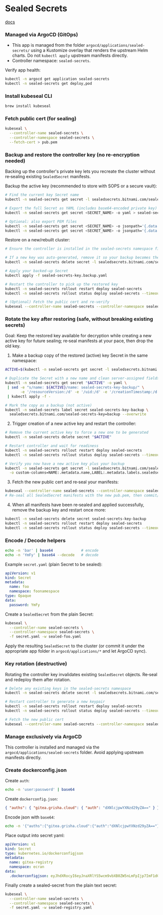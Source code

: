 # Sealed Secrets

[docs](https://github.com/bitnami-labs/sealed-secrets?tab=readme-ov-file#usage)

### Managed via ArgoCD (GitOps)

- This app is managed from the folder `argocd/applications/sealed-secrets/` using a Kustomize overlay that renders the upstream Helm charts. Do not `kubectl apply` upstream manifests directly.
- Controller namespace: `sealed-secrets`.

Verify app health:

```bash
kubectl -n argocd get application sealed-secrets
kubectl -n sealed-secrets get deploy,pod
```

### Install kubeseal CLI

```bash
brew install kubeseal
```

### Fetch public cert (for sealing)

```bash
kubeseal \
  --controller-name sealed-secrets \
  --controller-namespace sealed-secrets \
  --fetch-cert > pub.pem
```

### Backup and restore the controller key (no re-encryption needed)

Backing up the controller's private key lets you recreate the cluster without re‑sealing existing `SealedSecret` manifests.

Backup the active key (recommended to store with SOPS or a secure vault):

```bash
# Find the current key Secret name
kubectl -n sealed-secrets get secret -l sealedsecrets.bitnami.com/sealed-secrets-key -o name

# Export the full Secret as YAML (includes base64-encoded private key)
kubectl -n sealed-secrets get secret <SECRET_NAME> -o yaml > sealed-secrets-key.backup.yaml

# Optional: also export PEM files
kubectl -n sealed-secrets get secret <SECRET_NAME> -o jsonpath='{.data.tls\.crt}' | base64 -d > sealed-secrets.crt
kubectl -n sealed-secrets get secret <SECRET_NAME> -o jsonpath='{.data.tls\.key}' | base64 -d > sealed-secrets.key
```

Restore on a new/rebuilt cluster:

```bash
# Ensure the controller is installed in the sealed-secrets namespace first

# If a new key was auto-generated, remove it so your backup becomes the active key
kubectl -n sealed-secrets delete secret -l sealedsecrets.bitnami.com/sealed-secrets-key --ignore-not-found=true

# Apply your backed-up Secret
kubectl apply -f sealed-secrets-key.backup.yaml

# Restart the controller to pick up the restored key
kubectl -n sealed-secrets rollout restart deploy sealed-secrets
kubectl -n sealed-secrets rollout status deploy sealed-secrets --timeout=60s

# (Optional) Fetch the public cert and re-verify
kubeseal --controller-name sealed-secrets --controller-namespace sealed-secrets --fetch-cert > pub.pem
```

### Rotate the key after restoring (safe, without breaking existing secrets)

Goal: Keep the restored key available for decryption while creating a new active key for future sealing; re‑seal manifests at your pace, then drop the old key.

1) Make a backup copy of the restored (active) key Secret in the same namespace:

```bash
ACTIVE=$(kubectl -n sealed-secrets get secret -l sealedsecrets.bitnami.com/sealed-secrets-key=active -o jsonpath='{.items[0].metadata.name}')

# Duplicate the Secret with a new name and clean server-assigned fields
kubectl -n sealed-secrets get secret "$ACTIVE" -o yaml \
 | sed -e "s/name: ${ACTIVE}/name: sealed-secrets-key-backup/" \
       -e '/resourceVersion:/d' -e '/uid:/d' -e '/creationTimestamp:/d' \
 | kubectl apply -f -

# Mark the copy as a backup (not active)
kubectl -n sealed-secrets label secret sealed-secrets-key-backup \
  sealedsecrets.bitnami.com/sealed-secrets-key=backup --overwrite
```

2) Trigger creation of a new active key and restart the controller:

```bash
# Remove the current active key to force a new one to be generated
kubectl -n sealed-secrets delete secret "$ACTIVE"

# Restart controller and wait for readiness
kubectl -n sealed-secrets rollout restart deploy sealed-secrets
kubectl -n sealed-secrets rollout status deploy sealed-secrets --timeout=60s

# Verify you now have a new active key plus your backup
kubectl -n sealed-secrets get secret -l sealedsecrets.bitnami.com/sealed-secrets-key \
  -o custom-columns=NAME:.metadata.name,LABEL:.metadata.labels.sealedsecrets\.bitnami\.com/sealed-secrets-key,CREATED:.metadata.creationTimestamp
```

3) Fetch the new public cert and re‑seal your manifests:

```bash
kubeseal --controller-name sealed-secrets --controller-namespace sealed-secrets --fetch-cert > pub.pem
# Re-seal all SealedSecret manifests with the new pub.pem, then commit/apply
```

4) When all manifests have been re‑sealed and applied successfully, remove the backup key and restart once more:

```bash
kubectl -n sealed-secrets delete secret sealed-secrets-key-backup
kubectl -n sealed-secrets rollout restart deploy sealed-secrets
kubectl -n sealed-secrets rollout status deploy sealed-secrets --timeout=60s
```

### Encode / Decode helpers

```bash
echo -n 'bar' | base64             # encode
echo -n 'YmFy' | base64 --decode   # decode
```

Example `secret.yaml` (plain Secret to be sealed):

```yaml
apiVersion: v1
kind: Secret
metadata:
  name: foo
  namespace: foonamespace
type: Opaque
data:
  password: YmFy
```

Create a `SealedSecret` from the plain Secret:

```bash
kubeseal \
  --controller-name sealed-secrets \
  --controller-namespace sealed-secrets \
  -f secret.yaml -w sealed-foo.yaml
```

Apply the resulting `SealedSecret` to the cluster (or commit it under the appropriate app folder in `argocd/applications/*` and let ArgoCD sync).

### Key rotation (destructive)

Rotating the controller key invalidates existing `SealedSecret` objects. Re‑seal and redeploy them after rotation.

```bash
# Delete any existing keys in the sealed-secrets namespace
kubectl -n sealed-secrets delete secret -l sealedsecrets.bitnami.com/sealed-secrets-key --ignore-not-found=true

# Restart controller to generate a new keypair
kubectl -n sealed-secrets rollout restart deploy sealed-secrets
kubectl -n sealed-secrets rollout status deploy sealed-secrets --timeout=60s

# Fetch the new public cert
kubeseal --controller-name sealed-secrets --controller-namespace sealed-secrets --fetch-cert > pub.pem
```

### Manage exclusively via ArgoCD

This controller is installed and managed via the `argocd/applications/sealed-secrets` folder. Avoid applying upstream manifests directly.

### Create dockerconfig.json

Create `auth`:

```bash
echo -n 'user:password' | base64
```

Create `dockerconfig.json`:

```json
{ "auths": { "gitea.grisha.cloud": { "auth": "dXNlcjpwYXNzd29yZA==" } } }
```

Encode json with `base64`:

```bash
echo -n '{"auths":{"gitea.grisha.cloud":{"auth":"dXNlcjpwYXNzd29yZA=="}}}' | base64
```

Place output into secret yaml:

```yaml
apiVersion: v1
kind: Secret
type: kubernetes.io/dockerconfigjson
metadata:
  name: gitea-registry
  namespace: ecran
data:
  .dockerconfigjson: eyJhdXRocyI6eyJnaXRlYS5wcm9vbXB0ZW5nLmFpIjp7ImF1dGgiOiJkWE5sY2pwd1lYTnpkMjl5WkE9PSJ9fX0=
```

Finally create a sealed-secret from the plain text secret:

```bash
kubeseal \
  --controller-name sealed-secrets \
  --controller-namespace sealed-secrets \
  -f secret.yaml -w sealed-registry.yaml
```
